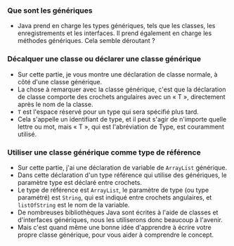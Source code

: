 ### **Que sont les génériques**
+ Java prend en charge les types génériques, tels que les classes, les enregistrements et les interfaces. Il prend également en charge les méthodes génériques. Cela semble déroutant ?

### **Décalquer une classe ou déclarer une classe générique**
+ Sur cette partie, je vous montre une déclaration de classe normale, à côté d'une classe générique.
+ La chose à remarquer avec la classe générique, c'est que la déclaration de classe comporte des crochets angulaires avec un « T », directement après le nom de la classe.
+ `T` est l'espace réservé pour un type qui sera spécifié plus tard.
+ Cela s'appelle un identifiant de type, et il peut s'agir de n'importe quelle lettre ou mot, mais « T », qui est l'abréviation de Type, est couramment utilisé.

### **Utiliser une classe générique comme type de référence**
+ Sur cette partie, j'ai une déclaration de variable de `ArrayList` générique.
+ Dans cette déclaration d'un type référence qui utilise des génériques, le paramètre type est déclaré entre crochets.
+ Le type de référence est `ArrayList`, le paramètre de type (ou type paramétré) est `String`, qui est indiqué entre crochets angulaires, et `listOfString` est le nom de la variable.
+ De nombreuses bibliothèques Java sont écrites à l'aide de classes et d'interfaces génériques, nous les utiliserons donc beaucoup à l'avenir.
+ Mais c'est quand même une bonne idée d'apprendre à écrire votre propre classe générique, pour vous aider à comprendre le concept.


